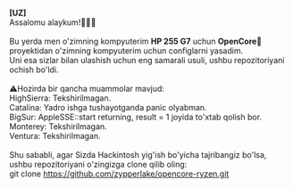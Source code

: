 <b>[UZ]</b><br>
Assalomu alaykum!👋👋👋<br><br>
Bu yerda men o'zimning kompyuterim <b>HP 255 G7</b> uchun <b>OpenCore🍎</b> proyektidan o'zimning kompyuterim uchun configlarni yasadim.<br>
Uni esa sizlar bilan ulashish uchun eng samarali usuli, ushbu repozitoriyani ochish bo'ldi.<br><br>
⚠️Hozirda bir qancha muammolar mavjud:<br>
HighSierra: Tekshirilmagan.<br>
Catalina: Yadro ishga tushayotganda panic olyabman.<br>
BigSur: AppleSSE::start returning, result = 1 joyida to'xtab qolish bor.<br>
Monterey: Tekshirilmagan.<br>
Ventura: Tekshirilmagan.<br><br>
Shu sababli, agar Sizda Hackintosh yig'ish bo'yicha tajribangiz bo'lsa, ushbu repozitoriyani o'zingizga clone qilib oling:<br>
git clone https://github.com/zypperlake/opencore-ryzen.git
